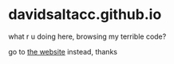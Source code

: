 # davidsaltacc.github.io

what r u doing here, browsing my terrible code?

go to [the website](https://davidsaltacc.github.io) instead, thanks

